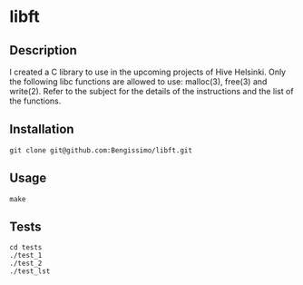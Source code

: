 # libft

## Description
I created a C library to use in the upcoming projects of Hive Helsinki. 
Only the following libc functions are allowed to use: malloc(3), free(3) and write(2).
Refer to the subject for the details of the instructions and the list of the functions.

## Installation

```git clone git@github.com:Bengissimo/libft.git```

## Usage

```make```

## Tests
```
cd tests
./test_1
./test_2
./test_lst
```
